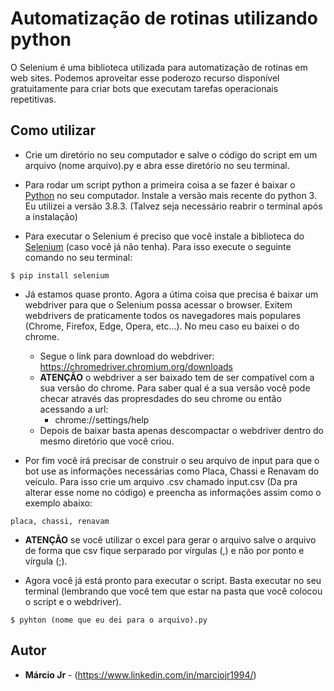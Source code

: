 # Automatização de rotinas utilizando python

O Selenium é uma biblioteca utilizada para automatização de rotinas em web sites. Podemos aproveitar esse poderozo recurso disponível gratuitamente para criar bots que executam tarefas operacionais repetitivas.

## Como utilizar

* Crie um diretório no seu computador e salve o código do script em um arquivo (nome arquivo).py e abra esse diretório no seu terminal.

* Para rodar um script python a primeira coisa a se fazer é baixar o [Python](https://www.python.org/)  no seu computador. Instale a versão mais recente do python 3. Eu utilizei a versão 3.8.3. (Talvez seja necessário reabrir o terminal após a instalação)

* Para executar o Selenium é preciso que você instale a biblioteca do [Selenium](https://www.selenium.dev/) (caso você já não tenha). Para isso execute o seguinte comando no seu terminal:

```
$ pip install selenium
```

* Já estamos quase pronto. Agora a útima coisa que precisa é baixar um webdriver para que o Selenium possa acessar o browser. Exitem webdrivers de praticamente todos os navegadores mais populares (Chrome, Firefox, Edge, Opera, etc...). No meu caso eu baixei o do chrome.

  * Segue o link para download do webdriver: https://chromedriver.chromium.org/downloads
  * **ATENÇÃO** o webdriver a ser baixado tem de ser compatível com a sua versão do chrome. Para saber qual é a sua versão você pode checar através das propresdades do seu chrome ou então acessando a url:
    * chrome://settings/help
  * Depois de baixar basta apenas descompactar o webdriver dentro do mesmo diretório que você criou.

* Por fim você irá precisar de construir o seu arquivo de input para que o bot use as informações necessárias como Placa, Chassi e Renavam do veículo. Para isso crie um arquivo .csv chamado input.csv (Da pra alterar esse nome no código) e preencha as informações assim como o exemplo abaixo:

```csv
placa, chassi, renavam
```

  * **ATENÇÃO** se você utilizar o excel para gerar o arquivo salve o arquivo de forma que csv fique serparado por vírgulas (,) e não por ponto e vírgula (;).
  
* Agora você já está pronto para executar o script. Basta executar no seu terminal (lembrando que você tem que estar na pasta que você colocou o script e o webdriver).

```
$ pyhton (nome que eu dei para o arquivo).py
```

## Autor

* **Márcio Jr** - (https://www.linkedin.com/in/marciojr1994/)
